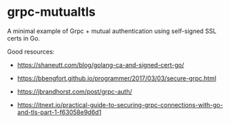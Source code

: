 # grpc-mutualtls

A minimal example of Grpc + mutual authentication using self-signed SSL certs in Go.

Good resources:

- https://shaneutt.com/blog/golang-ca-and-signed-cert-go/

- https://bbengfort.github.io/programmer/2017/03/03/secure-grpc.html

- https://jbrandhorst.com/post/grpc-auth/

- https://itnext.io/practical-guide-to-securing-grpc-connections-with-go-and-tls-part-1-f63058e9d6d1
